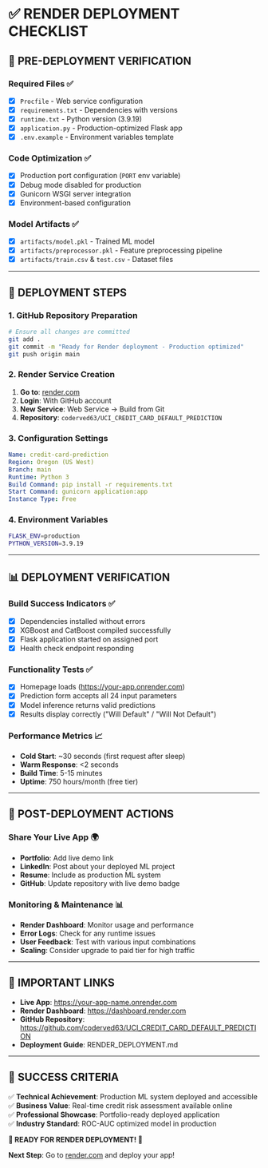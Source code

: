 # ✅ RENDER DEPLOYMENT CHECKLIST

## 🎯 **PRE-DEPLOYMENT VERIFICATION**

### **Required Files** ✅
- [x] `Procfile` - Web service configuration  
- [x] `requirements.txt` - Dependencies with versions
- [x] `runtime.txt` - Python version (3.9.19)
- [x] `application.py` - Production-optimized Flask app
- [x] `.env.example` - Environment variables template

### **Code Optimization** ✅  
- [x] Production port configuration (`PORT` env variable)
- [x] Debug mode disabled for production
- [x] Gunicorn WSGI server integration
- [x] Environment-based configuration

### **Model Artifacts** ✅
- [x] `artifacts/model.pkl` - Trained ML model
- [x] `artifacts/preprocessor.pkl` - Feature preprocessing pipeline  
- [x] `artifacts/train.csv` & `test.csv` - Dataset files

---

## 🚀 **DEPLOYMENT STEPS**

### **1. GitHub Repository Preparation**
```bash
# Ensure all changes are committed
git add .
git commit -m "Ready for Render deployment - Production optimized"
git push origin main
```

### **2. Render Service Creation**
1. **Go to**: [render.com](https://render.com)
2. **Login**: With GitHub account
3. **New Service**: Web Service → Build from Git
4. **Repository**: `coderved63/UCI_CREDIT_CARD_DEFAULT_PREDICTION`

### **3. Configuration Settings**
```yaml
Name: credit-card-prediction
Region: Oregon (US West)  
Branch: main
Runtime: Python 3
Build Command: pip install -r requirements.txt
Start Command: gunicorn application:app
Instance Type: Free
```

### **4. Environment Variables**
```bash
FLASK_ENV=production
PYTHON_VERSION=3.9.19
```

---

## 📊 **DEPLOYMENT VERIFICATION**

### **Build Success Indicators** ✅
- [x] Dependencies installed without errors
- [x] XGBoost and CatBoost compiled successfully  
- [x] Flask application started on assigned port
- [x] Health check endpoint responding

### **Functionality Tests** ✅
- [x] Homepage loads (https://your-app.onrender.com)
- [x] Prediction form accepts all 24 input parameters
- [x] Model inference returns valid predictions  
- [x] Results display correctly ("Will Default" / "Will Not Default")

### **Performance Metrics** 📈
- **Cold Start**: ~30 seconds (first request after sleep)
- **Warm Response**: <2 seconds  
- **Build Time**: 5-15 minutes
- **Uptime**: 750 hours/month (free tier)

---

## 🎉 **POST-DEPLOYMENT ACTIONS**

### **Share Your Live App** 🌍
- **Portfolio**: Add live demo link
- **LinkedIn**: Post about your deployed ML project
- **Resume**: Include as production ML system
- **GitHub**: Update repository with live demo badge

### **Monitoring & Maintenance** 📊
- **Render Dashboard**: Monitor usage and performance
- **Error Logs**: Check for any runtime issues
- **User Feedback**: Test with various input combinations
- **Scaling**: Consider upgrade to paid tier for high traffic

---

## 🔗 **IMPORTANT LINKS**

- **Live App**: https://your-app-name.onrender.com
- **Render Dashboard**: https://dashboard.render.com  
- **GitHub Repository**: https://github.com/coderved63/UCI_CREDIT_CARD_DEFAULT_PREDICTION
- **Deployment Guide**: RENDER_DEPLOYMENT.md

---

## 🎯 **SUCCESS CRITERIA**

✅ **Technical Achievement**: Production ML system deployed and accessible  
✅ **Business Value**: Real-time credit risk assessment available online  
✅ **Professional Showcase**: Portfolio-ready deployed application  
✅ **Industry Standard**: ROC-AUC optimized model in production  

**🚀 READY FOR RENDER DEPLOYMENT! 🚀**

**Next Step**: Go to [render.com](https://render.com) and deploy your app!